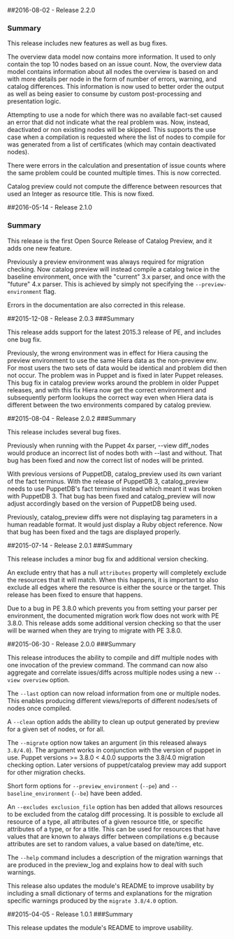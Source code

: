 ##2016-08-02 - Release 2.2.0
### Summary

This release includes new features as well as bug fixes.

The overview data model now contains more information. It used to only contain the top 10 nodes based on an issue count.
Now, the overview data model contains information about all nodes the overview is based on and with more details per node
in the form of number of errors, warning, and catalog differences. This information is now used to better order the output
as well as being easier to consume by custom post-processing and presentation logic.

Attempting to use a node for which there was no available fact-set caused an error that did not indicate what the real problem was.
Now, instead, deactivated or non existing nodes will be skipped. This supports the use case when a compilation is requested
where the list of nodes to compile for was generated from a list of certificates (which may contain deactivated nodes).

There were errors in the calculation and presentation of issue counts where the same problem could be counted multiple times.
This is now corrected.

Catalog preview could not compute the difference between resources that used an Integer as resource title. This is now fixed.

##2016-05-14 - Release 2.1.0
### Summary

This release is the first Open Source Release of Catalog Preview, and it adds one new feature.

Previously a preview environment was always required for migration checking. Now catalog preview will instead
compile a catalog twice in the baseline environment, once with the "current" 3.x parser, and once with the "future" 4.x
parser. This is achieved by simply not specifying the `--preview-environment` flag.

Errors in the documentation are also corrected in this release.

##2015-12-08 - Release 2.0.3
###Summary

This release adds support for the latest 2015.3 release of PE, and includes one bug fix.

Previously, the wrong environment was in effect for Hiera causing the preview environment to use the same Hiera data as the non-preview env. For most users the two sets of data would be identical and problem did then not occur. The problem was in Puppet and is fixed in later Puppet releases. This bug fix in catalog preview works around the problem in older Puppet releases, and with this fix Hiera now get the correct environment and subsequently perform lookups the correct way even when Hiera data is different between the two environments compared by catalog preview.


##2015-08-04 - Release 2.0.2
###Summary

This release includes several bug fixes.

Previously when running with the Puppet 4x parser, --view diff_nodes would produce an incorrect list of nodes both with --last and without. That bug has been fixed and now the correct list of nodes will be printed.

With previous versions of PuppetDB, catalog_preview used its own variant of the fact terminus. With the release of PuppetDB 3, catalog_preview needs to use PuppetDB's fact terminus instead which meant it was broken with PuppetDB 3. That bug has been fixed and catalog_preview will now adjust accordingly based on the version of PuppetDB being used.

Previously, catalog_preview diffs were not displaying tag parameters in a human readable format. It would just display a Ruby object reference. Now that bug has been fixed and the tags are displayed properly.

##2015-07-14 - Release 2.0.1
###Summary

This release includes a minor bug fix and additional version checking.

An exclude entry that has a null `attributes` property will completely exclude the resources that it will match. When this happens, it is important to also exclude all edges where the resource is either the source or the target. This release has been fixed to ensure that happens.

Due to a bug in PE 3.8.0 which prevents you from setting your parser per environment, the documented migration work flow does not work with PE 3.8.0. This release adds some additional version checking so that the user will be warned when they are trying to migrate with PE 3.8.0.

##2015-06-30 - Release 2.0.0
###Summary

This release introduces the ability to compile and diff multiple nodes with one invocation of the preview command. The command can now also aggregate and correlate issues/diffs across multiple nodes using a new `--view overview` option.

The `--last` option can now reload information from one or multiple nodes. This enables producing different views/reports of different nodes/sets of nodes once compiled.

A `--clean` option adds the ability to clean up output generated by preview for a given set of nodes, or for all.

The `--migrate` option now takes an argument (in this released always `3.8/4.0`). The argument works in conjunction with the version of puppet in use. Puppet versions >= 3.8.0 < 4.0.0 supports the 3.8/4.0 migration checking option. Later versions of puppet/catalog preview may add support for other migration checks.

Short form options for `--preview_environment` (`--pe`) and `--baseline_environment` (`--be`) have been added.

An `--excludes exclusion_file` option has ben added that allows resources to be excluded from
the catalog diff processing. It is possible to exclude all resource of a type, all attributes
of a given resource title, or specific attributes of a type, or for a title. This can be used
for resources that have values that are known to always differ between compilations e.g because attributes are set to random values, a value based on date/time, etc.

The `--help` command includes a description of the migration warnings that are produced in the
preview_log and explains how to deal with such warnings.

This release also updates the module's README to improve usability by including a small dictionary of terms and explanations for the migration specific warnings produced by the `migrate 3.8/4.0` option.

##2015-04-05 - Release 1.0.1
###Summary

This release updates the module's README to improve usability.

